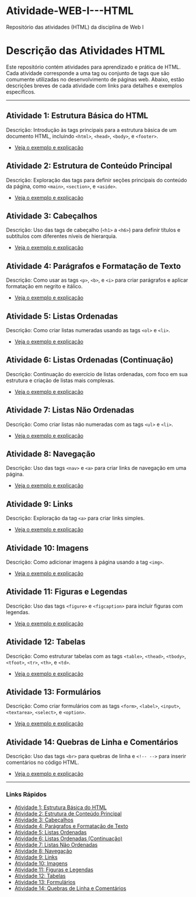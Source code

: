 # Atividade-WEB-I---HTML
Repositório das atividades (HTML) da disciplina de Web I

# **Descrição das Atividades HTML**

Este repositório contém atividades para aprendizado e prática de HTML. Cada atividade corresponde a uma tag ou conjunto de tags que são comumente utilizadas no desenvolvimento de páginas web. Abaixo, estão descrições breves de cada atividade com links para detalhes e exemplos específicos.

---

## **Atividade 1: Estrutura Básica do HTML**
Descrição: Introdução às tags principais para a estrutura básica de um documento HTML, incluindo `<html>`, `<head>`, `<body>`, e `<footer>`.
- [Veja o exemplo e explicação](#atividade-1)

## **Atividade 2: Estrutura de Conteúdo Principal**
Descrição: Exploração das tags para definir seções principais do conteúdo da página, como `<main>`, `<section>`, e `<aside>`.
- [Veja o exemplo e explicação](#atividade-2)

## **Atividade 3: Cabeçalhos**
Descrição: Uso das tags de cabeçalho (`<h1>` a `<h6>`) para definir títulos e subtítulos com diferentes níveis de hierarquia.
- [Veja o exemplo e explicação](#atividade-3)

## **Atividade 4: Parágrafos e Formatação de Texto**
Descrição: Como usar as tags `<p>`, `<b>`, e `<i>` para criar parágrafos e aplicar formatação em negrito e itálico.
- [Veja o exemplo e explicação](#atividade-4)

## **Atividade 5: Listas Ordenadas**
Descrição: Como criar listas numeradas usando as tags `<ol>` e `<li>`.
- [Veja o exemplo e explicação](#atividade-5)

## **Atividade 6: Listas Ordenadas (Continuação)**
Descrição: Continuação do exercício de listas ordenadas, com foco em sua estrutura e criação de listas mais complexas.
- [Veja o exemplo e explicação](#atividade-6)

## **Atividade 7: Listas Não Ordenadas**
Descrição: Como criar listas não numeradas com as tags `<ul>` e `<li>`.
- [Veja o exemplo e explicação](#atividade-7)

## **Atividade 8: Navegação**
Descrição: Uso das tags `<nav>` e `<a>` para criar links de navegação em uma página.
- [Veja o exemplo e explicação](#atividade-8)

## **Atividade 9: Links**
Descrição: Exploração da tag `<a>` para criar links simples.
- [Veja o exemplo e explicação](#atividade-9)

## **Atividade 10: Imagens**
Descrição: Como adicionar imagens à página usando a tag `<img>`.
- [Veja o exemplo e explicação](#atividade-10)

## **Atividade 11: Figuras e Legendas**
Descrição: Uso das tags `<figure>` e `<figcaption>` para incluir figuras com legendas.
- [Veja o exemplo e explicação](#atividade-11)

## **Atividade 12: Tabelas**
Descrição: Como estruturar tabelas com as tags `<table>`, `<thead>`, `<tbody>`, `<tfoot>`, `<tr>`, `<th>`, e `<td>`.
- [Veja o exemplo e explicação](#atividade-12)

## **Atividade 13: Formulários**
Descrição: Como criar formulários com as tags `<form>`, `<label>`, `<input>`, `<textarea>`, `<select>`, e `<option>`.
- [Veja o exemplo e explicação](#atividade-13)

## **Atividade 14: Quebras de Linha e Comentários**
Descrição: Uso das tags `<br>` para quebras de linha e `<!-- -->` para inserir comentários no código HTML.
- [Veja o exemplo e explicação](#atividade-14)

---

### **Links Rápidos**

- [Atividade 1: Estrutura Básica do HTML](#atividade-1)
- [Atividade 2: Estrutura de Conteúdo Principal](#atividade-2)
- [Atividade 3: Cabeçalhos](#atividade-3)
- [Atividade 4: Parágrafos e Formatação de Texto](#atividade-4)
- [Atividade 5: Listas Ordenadas](#atividade-5)
- [Atividade 6: Listas Ordenadas (Continuação)](#atividade-6)
- [Atividade 7: Listas Não Ordenadas](#atividade-7)
- [Atividade 8: Navegação](#atividade-8)
- [Atividade 9: Links](#atividade-9)
- [Atividade 10: Imagens](#atividade-10)
- [Atividade 11: Figuras e Legendas](#atividade-11)
- [Atividade 12: Tabelas](#atividade-12)
- [Atividade 13: Formulários](#atividade-13)
- [Atividade 14: Quebras de Linha e Comentários](#atividade-14)
